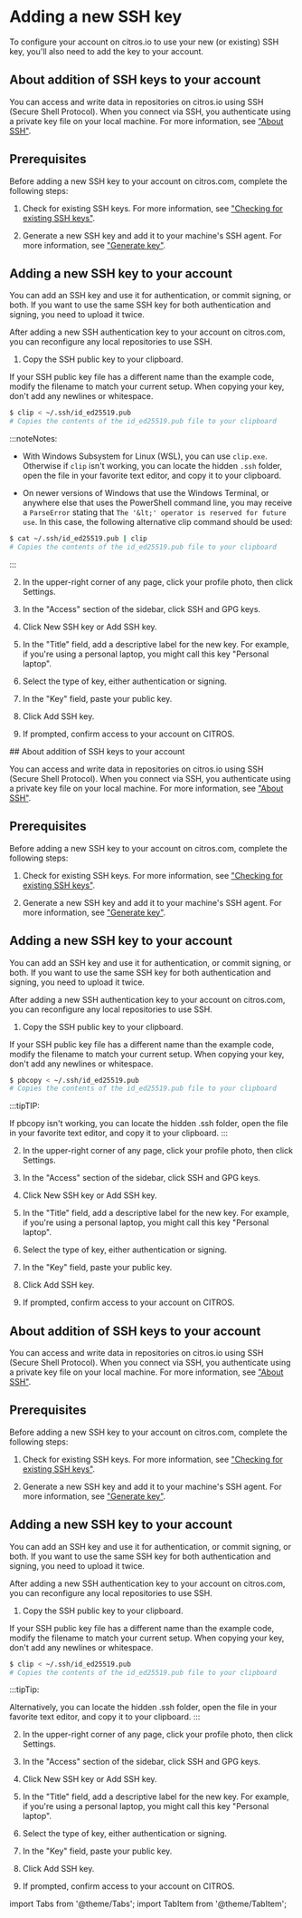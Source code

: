 # Adding a new SSH key

To configure your account on citros.io to use your new (or existing) SSH key, you'll also need to add the key to your account.

<Tabs groupId="operating-systems">

<TabItem value="Windows" label="Windows">
     
## About addition of SSH keys to your account

You can access and write data in repositories on citros.io using SSH (Secure Shell Protocol). When you connect via SSH, you authenticate using a private key file on your local machine. For more information, see ["About SSH"](/docs/authentication/ssh/ssh_overview.md).

## Prerequisites

Before adding a new SSH key to your account on citros.com, complete the following steps:

1. Check for existing SSH keys. For more information, see ["Checking for existing SSH keys"](/docs/authentication/ssh/ssh_chk_existing_key.md).

2. Generate a new SSH key and add it to your machine's SSH agent. For more information, see ["Generate key"](/docs/authentication/ssh/ssh_generate_key.md).

## Adding a new SSH key to your account

You can add an SSH key and use it for authentication, or commit signing, or both. If you want to use the same SSH key for both authentication and signing, you need to upload it twice.

After adding a new SSH authentication key to your account on citros.com, you can reconfigure any local repositories to use SSH. 

1. Copy the SSH public key to your clipboard.

If your SSH public key file has a different name than the example code, modify the filename to match your current setup. When copying your key, don't add any newlines or whitespace.

```bash
$ clip < ~/.ssh/id_ed25519.pub
# Copies the contents of the id_ed25519.pub file to your clipboard
```
:::noteNotes:

- With Windows Subsystem for Linux (WSL), you can use `clip.exe`. Otherwise if `clip` isn't working, you can locate the hidden `.ssh` folder, open the file in your favorite text editor, and copy it to your clipboard.

- On newer versions of Windows that use the Windows Terminal, or anywhere else that uses the PowerShell command line, you may receive a `ParseError` stating that `The '&lt;' operator is reserved for future use`. In this case, the following alternative clip command should be used:

```bash
$ cat ~/.ssh/id_ed25519.pub | clip
# Copies the contents of the id_ed25519.pub file to your clipboard
```
:::

2. In the upper-right corner of any page, click your profile photo, then click Settings.

3. In the "Access" section of the sidebar, click  SSH and GPG keys.

4. Click New SSH key or Add SSH key.

5. In the "Title" field, add a descriptive label for the new key. For example, if you're using a personal laptop, you might call this key "Personal laptop".

6. Select the type of key, either authentication or signing.

7. In the "Key" field, paste your public key.

8. Click Add SSH key.

9. If prompted, confirm access to your account on CITROS. 



</TabItem>
  

<TabItem value="Mac" label="MacOS">
## About addition of SSH keys to your account

You can access and write data in repositories on citros.io using SSH (Secure Shell Protocol). When you connect via SSH, you authenticate using a private key file on your local machine. For more information, see ["About SSH"](/docs/authentication/ssh/ssh_overview.md).

## Prerequisites

Before adding a new SSH key to your account on citros.com, complete the following steps:

1. Check for existing SSH keys. For more information, see ["Checking for existing SSH keys"](/docs/authentication/ssh/ssh_chk_existing_key.md).

2. Generate a new SSH key and add it to your machine's SSH agent. For more information, see ["Generate key"](/docs/authentication/ssh/ssh_generate_key.md).

## Adding a new SSH key to your account

You can add an SSH key and use it for authentication, or commit signing, or both. If you want to use the same SSH key for both authentication and signing, you need to upload it twice.

After adding a new SSH authentication key to your account on citros.com, you can reconfigure any local repositories to use SSH. 

1. Copy the SSH public key to your clipboard.

If your SSH public key file has a different name than the example code, modify the filename to match your current setup. When copying your key, don't add any newlines or whitespace.

```bash
$ pbcopy < ~/.ssh/id_ed25519.pub
# Copies the contents of the id_ed25519.pub file to your clipboard
```
:::tipTIP:

If pbcopy isn't working, you can locate the hidden .ssh folder, open the file in your favorite text editor, and copy it to your clipboard.
:::

2. In the upper-right corner of any page, click your profile photo, then click Settings.

3. In the "Access" section of the sidebar, click  SSH and GPG keys.

4. Click New SSH key or Add SSH key.

5. In the "Title" field, add a descriptive label for the new key. For example, if you're using a personal laptop, you might call this key "Personal laptop".

6. Select the type of key, either authentication or signing.

7. In the "Key" field, paste your public key.

8. Click Add SSH key.

9. If prompted, confirm access to your account on CITROS. 

</TabItem>
  

<TabItem value="Linux" label="Linux">

## About addition of SSH keys to your account

You can access and write data in repositories on citros.io using SSH (Secure Shell Protocol). When you connect via SSH, you authenticate using a private key file on your local machine. For more information, see ["About SSH"](/docs/authentication/ssh/ssh_overview.md).

## Prerequisites

Before adding a new SSH key to your account on citros.com, complete the following steps:

1. Check for existing SSH keys. For more information, see ["Checking for existing SSH keys"](/docs/authentication/ssh/ssh_chk_existing_key.md).

2. Generate a new SSH key and add it to your machine's SSH agent. For more information, see ["Generate key"](/docs/authentication/ssh/ssh_generate_key.md).

## Adding a new SSH key to your account

You can add an SSH key and use it for authentication, or commit signing, or both. If you want to use the same SSH key for both authentication and signing, you need to upload it twice.

After adding a new SSH authentication key to your account on citros.com, you can reconfigure any local repositories to use SSH. 

1. Copy the SSH public key to your clipboard.

If your SSH public key file has a different name than the example code, modify the filename to match your current setup. When copying your key, don't add any newlines or whitespace.

```bash
$ clip < ~/.ssh/id_ed25519.pub
# Copies the contents of the id_ed25519.pub file to your clipboard
```
:::tipTip:

Alternatively, you can locate the hidden .ssh folder, open the file in your favorite text editor, and copy it to your clipboard.
:::

2. In the upper-right corner of any page, click your profile photo, then click Settings.

3. In the "Access" section of the sidebar, click  SSH and GPG keys.

4. Click New SSH key or Add SSH key.

5. In the "Title" field, add a descriptive label for the new key. For example, if you're using a personal laptop, you might call this key "Personal laptop".

6. Select the type of key, either authentication or signing.

7. In the "Key" field, paste your public key.

8. Click Add SSH key.

9. If prompted, confirm access to your account on CITROS. 

</TabItem>
</Tabs>




import Tabs from '@theme/Tabs';
import TabItem from '@theme/TabItem';